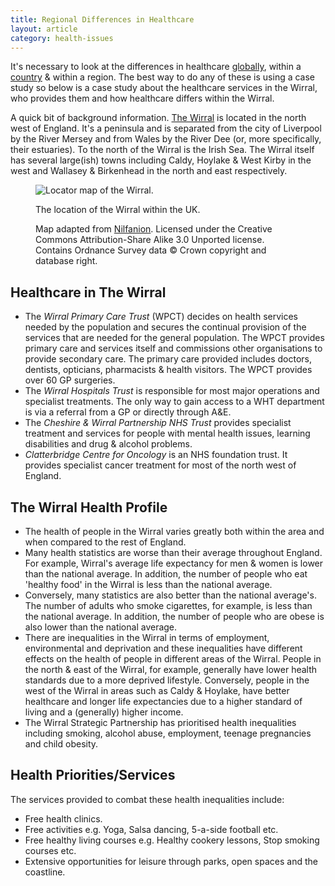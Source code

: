 ```yaml
---
title: Regional Differences in Healthcare
layout: article
category: health-issues
---
```


It's necessary to look at the differences in healthcare [globally](/health-issues/global-health-patterns/), within a [country](/health-issues/coronary-heart-disease/#chd-in-the-uk) & within a region. The best way to do any of these is using a case study so below is a case study about the healthcare services in the Wirral, who provides them and how healthcare differs within the Wirral.

A quick bit of background information. [The Wirral][googleMapsWirral] is located in the north west of England. It's a peninsula and is separated from the city of Liverpool by the River Mersey and from Wales by the River Dee (or, more specifically, their estuaries). To the north of the Wirral is the Irish Sea. The Wirral itself has several large(ish) towns including Caldy, Hoylake & West Kirby in the west and Wallasey & Birkenhead in the north and east respectively.

<figure class="float-right-fig">
    <img src="{{ site.baseurl }}/images/health-issues/regional-differences-in-health-care/wirral-locator-map.svg" alt="Locator map of the Wirral.">
    <figcaption>
        <p>The location of the Wirral within the UK.</p>
        <p>Map adapted from <a href="http://commons.wikimedia.org/wiki/User:Nilfanion">Nilfanion</a>. Licensed under the Creative Commons Attribution-Share Alike 3.0 Unported license. Contains Ordnance Survey data &copy; Crown copyright and database right. </p>
    </figcaption>
</figure>

## Healthcare in The Wirral

- The *Wirral Primary Care Trust* (WPCT) decides on health services needed by the population and secures the continual provision of the services that are needed for the general population. The WPCT provides primary care and services itself and commissions other organisations to provide secondary care. The primary care provided includes doctors, dentists, opticians, pharmacists & health visitors. The WPCT provides over 60 GP surgeries.
- The *Wirral Hospitals Trust* is responsible for most major operations and specialist treatments. The only way to gain access to a WHT department is via a referral from a  GP or directly through A&E.
- The *Cheshire & Wirral Partnership NHS Trust* provides specialist treatment and services for people with mental health issues, learning disabilities and drug & alcohol problems.
- *Clatterbridge Centre for Oncology* is an NHS foundation trust. It provides specialist cancer treatment for most of the north west of England.

## The Wirral Health Profile

- The health of people in the Wirral varies greatly both within the area and when compared to the rest of England.
- Many health statistics are worse than their average throughout England. For example, Wirral's average life expectancy for men & women is lower than the national average. In addition, the number of people who eat 'healthy food' in the Wirral is less than the national average.
- Conversely, many statistics are also better than the national average's. The number of adults who smoke cigarettes, for example, is less than the national average. In addition, the number of people who are obese is also lower than the national average.
- There are inequalities in the Wirral in terms of employment, environmental and deprivation and these inequalities have different effects on the health of people in different areas of the Wirral. People in the north & east of the Wirral, for example, generally have lower health standards due to a more deprived lifestyle. Conversely, people in the west of the Wirral in areas such as Caldy & Hoylake, have better healthcare and longer life expectancies due to a higher standard of living and a (generally) higher income.
- The Wirral Strategic Partnership has prioritised health inequalities including smoking, alcohol abuse, employment, teenage pregnancies and child obesity.

## Health Priorities/Services

The services provided to combat these health inequalities include:

- Free health clinics.
- Free activities e.g. Yoga, Salsa dancing, 5-a-side football etc.
- Free healthy living courses e.g. Healthy cookery lessons, Stop smoking courses etc.
- Extensive opportunities for leisure through parks, open spaces and the coastline.

[googleMapsWirral]: http://maps.google.com/maps?q=The+Wirral&hl=en&ll=53.366683,-3.054959&spn=0.215101,0.477219&sll=53.426351,-3.066695&sspn=0.000839,0.001864&t=v&hnear=Wirral,+United+Kingdom&z=11
